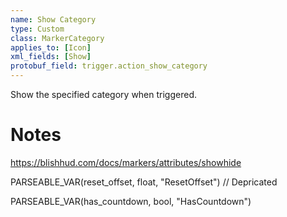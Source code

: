 ```yaml
---
name: Show Category
type: Custom
class: MarkerCategory
applies_to: [Icon]
xml_fields: [Show]
protobuf_field: trigger.action_show_category
---
```

Show the specified category when triggered.

Notes
=====

https://blishhud.com/docs/markers/attributes/showhide





PARSEABLE_VAR(reset_offset, float, "ResetOffset") // Depricated

PARSEABLE_VAR(has_countdown, bool, "HasCountdown")